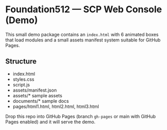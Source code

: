 # Foundation512 — SCP Web Console (Demo)

This small demo package contains an `index.html` with 6 animated boxes that load modules and a small assets manifest system suitable for GitHub Pages.

## Structure
- index.html
- styles.css
- script.js
- assets/manifest.json
- assets/* sample assets
- documents/* sample docs
- pages/html1.html, html2.html, html3.html

Drop this repo into GitHub Pages (branch `gh-pages` or main with GitHub Pages enabled) and it will serve the demo.
